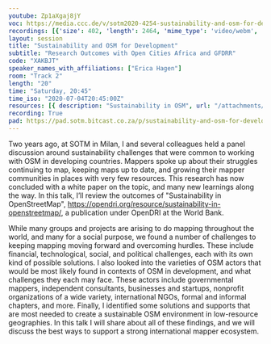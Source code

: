 ```yaml
---
youtube: Zp1aXgaj8jY
voc: https://media.ccc.de/v/sotm2020-4254-sustainability-and-osm-for-development
recordings: [{'size': 402, 'length': 2464, 'mime_type': 'video/webm', 'language': 'eng', 'filename': 'sotm2020-4254-eng-Sustainability_and_OSM_for_Development_webm-hd.webm', 'state': 'new', 'folder': 'webm-hd', 'high_quality': True, 'width': 1920, 'height': 1080, 'updated_at': '2020-07-18T00:13:04.356+02:00', 'recording_url': 'https://cdn.media.ccc.de/events/sotm/2020/webm-hd/sotm2020-4254-eng-Sustainability_and_OSM_for_Development_webm-hd.webm', 'url': 'https://media.ccc.de/public/recordings/47534', 'event_url': 'https://media.ccc.de/public/events/7387e4f1-8b3d-5762-b7df-14b13b3e45da', 'conference_url': 'https://media.ccc.de/public/conferences/sotm2020'}, {'size': 149, 'length': 2464, 'mime_type': 'video/webm', 'language': 'eng', 'filename': 'sotm2020-4254-eng-Sustainability_and_OSM_for_Development_webm-sd.webm', 'state': 'new', 'folder': 'webm-sd', 'high_quality': False, 'width': 720, 'height': 576, 'updated_at': '2020-07-17T23:48:33.362+02:00', 'recording_url': 'https://cdn.media.ccc.de/events/sotm/2020/webm-sd/sotm2020-4254-eng-Sustainability_and_OSM_for_Development_webm-sd.webm', 'url': 'https://media.ccc.de/public/recordings/47528', 'event_url': 'https://media.ccc.de/public/events/7387e4f1-8b3d-5762-b7df-14b13b3e45da', 'conference_url': 'https://media.ccc.de/public/conferences/sotm2020'}, {'size': 37, 'length': 2464, 'mime_type': 'audio/mpeg', 'language': 'eng', 'filename': 'sotm2020-4254-eng-Sustainability_and_OSM_for_Development_mp3.mp3', 'state': 'new', 'folder': 'mp3', 'high_quality': False, 'width': 0, 'height': 0, 'updated_at': '2020-07-17T23:41:06.037+02:00', 'recording_url': 'https://cdn.media.ccc.de/events/sotm/2020/mp3/sotm2020-4254-eng-Sustainability_and_OSM_for_Development_mp3.mp3', 'url': 'https://media.ccc.de/public/recordings/47526', 'event_url': 'https://media.ccc.de/public/events/7387e4f1-8b3d-5762-b7df-14b13b3e45da', 'conference_url': 'https://media.ccc.de/public/conferences/sotm2020'}, {'size': 99, 'length': 2464, 'mime_type': 'video/mp4', 'language': 'eng', 'filename': 'sotm2020-4254-eng-Sustainability_and_OSM_for_Development_sd.mp4', 'state': 'new', 'folder': 'h264-sd', 'high_quality': False, 'width': 720, 'height': 576, 'updated_at': '2020-07-17T23:40:38.592+02:00', 'recording_url': 'https://cdn.media.ccc.de/events/sotm/2020/h264-sd/sotm2020-4254-eng-Sustainability_and_OSM_for_Development_sd.mp4', 'url': 'https://media.ccc.de/public/recordings/47525', 'event_url': 'https://media.ccc.de/public/events/7387e4f1-8b3d-5762-b7df-14b13b3e45da', 'conference_url': 'https://media.ccc.de/public/conferences/sotm2020'}, {'size': 324, 'length': 2464, 'mime_type': 'video/mp4', 'language': 'eng', 'filename': 'sotm2020-4254-eng-Sustainability_and_OSM_for_Development_hd.mp4', 'state': 'new', 'folder': 'h264-hd', 'high_quality': True, 'width': 1920, 'height': 1080, 'updated_at': '2020-07-17T23:26:38.534+02:00', 'recording_url': 'https://cdn.media.ccc.de/events/sotm/2020/h264-hd/sotm2020-4254-eng-Sustainability_and_OSM_for_Development_hd.mp4', 'url': 'https://media.ccc.de/public/recordings/47519', 'event_url': 'https://media.ccc.de/public/events/7387e4f1-8b3d-5762-b7df-14b13b3e45da', 'conference_url': 'https://media.ccc.de/public/conferences/sotm2020'}]
layout: session
title: "Sustainability and OSM for Development"
subtitle: "Research Outcomes with Open Cities Africa and GFDRR"
code: "XAKBJT"
speaker_names_with_affiliations: ["Erica Hagen"]
room: "Track 2"
length: "20"
time: "Saturday, 20:45"
time_iso: "2020-07-04T20:45:00Z"
resources: [{ description: "Sustainability in OSM", url: "/attachments/XAKBJT_Sustainability_in_OSM_-_Erica_Hagen_-_OpenDRI_Whit_B4RVJlq.pdf" }]
recording: True
pad: https://pad.sotm.bitcast.co.za/p/sustainability-and-osm-for-development
---
```

Two years ago, at SOTM in Milan, I and several colleagues held a panel discussion around sustainability challenges that were common to working with OSM in developing countries. Mappers spoke up about their struggles continuing to map, keeping maps up to date, and growing their mapper communities in places with very few resources. This research has now concluded with a white paper on the topic, and many new learnings along the way. In this talk, I’ll review the outcomes of &#34;Sustainability in OpenStreetMap&#34;, https://opendri.org/resource/sustainability-in-openstreetmap/, a publication under OpenDRI at the World Bank. 

While many groups and projects are arising to do mapping throughout the world, and many for a social purpose, we found a number of challenges to keeping mapping moving forward and overcoming hurdles. These include financial, technological, social, and political challenges, each with its own kind of possible solutions. I also looked into the varieties of OSM actors that would be most likely found in contexts of OSM in development, and what challenges they each may face. These actors include governmental mappers, independent consultants, businesses and startups, nonprofit organizations of a wide variety, international NGOs, formal and informal chapters, and more. Finally, I identified some solutions and supports that are most needed to create a sustainable OSM environment in low-resource geographies. In this talk I will share about all of these findings, and we will discuss the best ways to support a strong international mapper ecosystem.
